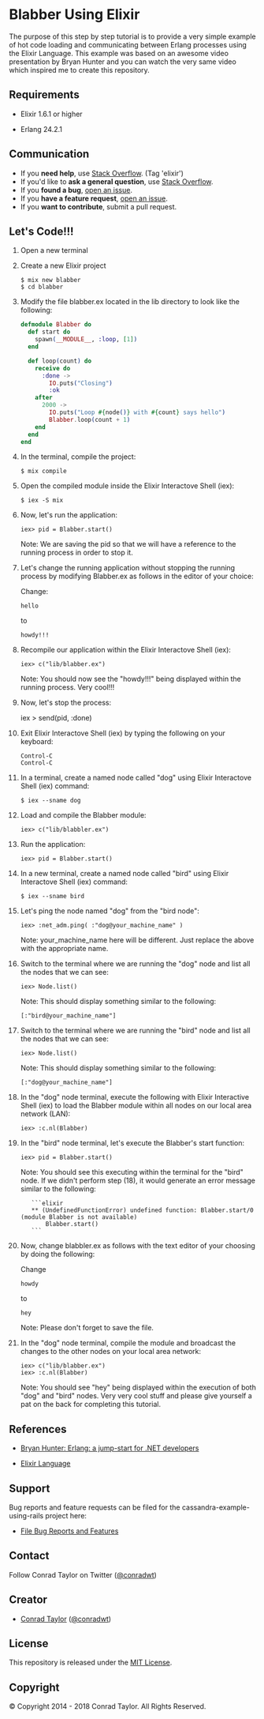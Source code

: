 # Blabber Using Elixir

The purpose of this step by step tutorial is to provide a very simple example of hot code loading and communicating between Erlang processes using the Elixir Language. This example was based on an awesome video presentation by Bryan Hunter and you can watch the very same video which inspired me to create this repository.

## Requirements

- Elixir 1.6.1 or higher

- Erlang 24.2.1

## Communication

- If you **need help**, use [Stack Overflow](http://stackoverflow.com/questions/tagged/elixir). (Tag 'elixir')
- If you'd like to **ask a general question**, use [Stack Overflow](http://stackoverflow.com/questions/tagged/elixir).
- If you **found a bug**, [open an issue](https://github.com/conradwt/blabber-using-elixir/issues).
- If you **have a feature request**, [open an issue](https://github.com/conradwt/blabber-using-elixir/issues).
- If you **want to contribute**, submit a pull request.

## Let's Code!!!

1.  Open a new terminal

2.  Create a new Elixir project

    ```
    $ mix new blabber
    $ cd blabber
    ```

3.  Modify the file blabber.ex located in the lib directory to look like the
    following:

    ```elixir
    defmodule Blabber do
      def start do
        spawn(__MODULE__, :loop, [1])
      end

      def loop(count) do
        receive do
          :done ->
            IO.puts("Closing")
            :ok
        after
          2000 ->
            IO.puts("Loop #{node()} with #{count} says hello")
            Blabber.loop(count + 1)
        end
      end
    end
    ```

4.  In the terminal, compile the project:

    ```
    $ mix compile
    ```

5.  Open the compiled module inside the Elixir Interactove Shell (iex):

    ```
    $ iex -S mix
    ```

6.  Now, let's run the application:

    ```
    iex> pid = Blabber.start()
    ```

    Note: We are saving the pid so that we will have a reference to the running
    process in order to stop it.

7.  Let's change the running application without stopping the running process by modifying Blabber.ex as follows in the editor of your choice:

    Change:

    ```
    hello
    ```

    to

    ```
    howdy!!!
    ```

8.  Recompile our application within the Elixir Interactove Shell (iex):

    ```
    iex> c("lib/blabber.ex")
    ```

    Note: You should now see the "howdy!!!" being displayed within the running
    process. Very cool!!!

9.  Now, let's stop the process:

    iex > send(pid, :done)

10. Exit Elixir Interactove Shell (iex) by typing the following on your keyboard:

    ```
    Control-C
    Control-C
    ```

11. In a terminal, create a named node called "dog" using Elixir Interactove Shell (iex) command:

    ```
    $ iex --sname dog
    ```

12. Load and compile the Blabber module:

    ```
    iex> c("lib/blabbler.ex")
    ```

13. Run the application:

    ```
    iex> pid = Blabber.start()
    ```

14. In a new terminal, create a named node called "bird" using Elixir Interactove Shell (iex) command:

    ```
    $ iex --sname bird
    ```

15. Let's ping the node named "dog" from the "bird node":

    ```
    iex> :net_adm.ping( :"dog@your_machine_name" )
    ```

    Note: your_machine_name here will be different. Just replace the above with
    the appropriate name.

16. Switch to the terminal where we are running the "dog" node and list all the
    nodes that we can see:

    ```
    iex> Node.list()
    ```

    Note: This should display something similar to the following:

    ```
    [:"bird@your_machine_name"]
    ```

17. Switch to the terminal where we are running the "bird" node and list all the
    nodes that we can see:

    ```
    iex> Node.list()
    ```

    Note: This should display something similar to the following:

    ```
    [:"dog@your_machine_name"]
    ```

18. In the "dog" node terminal, execute the following with Elixir Interactive Shell (iex) to load the Blabber module within all nodes on our local area network (LAN):

    ```
    iex> :c.nl(Blabber)
    ```

19. In the "bird" node terminal, let's execute the Blabber's start function:

    ```
    iex> pid = Blabber.start()
    ```

    Note: You should see this executing within the terminal for the "bird" node. If
    we didn't perform step (18), it would generate an error message similar
    to the following:

           ```elixir
           ** (UndefinedFunctionError) undefined function: Blabber.start/0 (module Blabber is not available)
               Blabber.start()
           ```

20. Now, change blabbler.ex as follows with the text editor of your choosing by doing the following:

    Change

    ```
    howdy
    ```

    to

    ```
    hey
    ```

    Note: Please don't forget to save the file.

21. In the "dog" node terminal, compile the module and broadcast the changes to the other nodes on your local
    area network:

    ```
    iex> c("lib/blabber.ex")
    iex> :c.nl(Blabber)
    ```

    Note: You should see "hey" being displayed within the execution of both "dog" and "bird" nodes. Very very
    cool stuff and please give yourself a pat on the back for completing this tutorial.

## References

- [Bryan Hunter: Erlang: a jump-start for .NET developers](https://vimeo.com/68327403)

- [Elixir Language](http://elixir-lang.org)

## Support

Bug reports and feature requests can be filed for the cassandra-example-using-rails project here:

- [File Bug Reports and Features](https://github.com/conradwt/Blabber-using-elixir/issues)

## Contact

Follow Conrad Taylor on Twitter ([@conradwt](https://twitter.com/conradwt))

## Creator

- [Conrad Taylor](http://github.com/conradwt) ([@conradwt](https://twitter.com/conradwt))

## License

This repository is released under the [MIT License](http://www.opensource.org/licenses/MIT).

## Copyright

&copy; Copyright 2014 - 2018 Conrad Taylor. All Rights Reserved.
